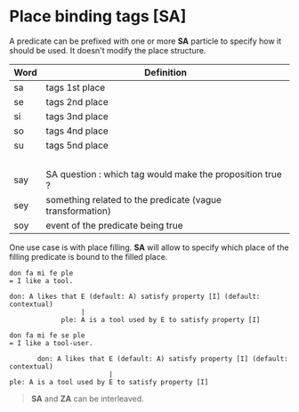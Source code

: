 # Place binding tags [SA]

A predicate can be prefixed with one or more **SA** particle to
specify how it should be used. It doesn't modify the place structure.

| Word | Definition                                                |
| ---- | --------------------------------------------------------- |
| sa   | tags 1st place                                            |
| se   | tags 2nd place                                            |
| si   | tags 3nd place                                            |
| so   | tags 4nd place                                            |
| su   | tags 5nd place                                            |
|      | &nbsp;                                                    |
| say  | SA question : which tag would make the proposition true ? | 
| sey | something related to the predicate (vague transformation)      |
| soy | event of the predicate being true |

One use case is with place filling. **SA** will allow to specify which place of
the filling predicate is bound to the filled place.

```ebb
don fa mi fe ple
= I like a tool.

don: A likes that E (default: A) satisfy property [I] (default: contextual)
                  |
             ple: A is a tool used by E to satisfy property [I]
```

```ebb
don fa mi fe se ple
= I like a tool-user.

       don: A likes that E (default: A) satisfy property [I] (default: contextual)
                         | 
ple: A is a tool used by E to satisfy property [I]
```

> **SA** and **ZA** can be interleaved.